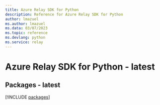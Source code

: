 ```yaml
---
title: Azure Relay SDK for Python
description: Reference for Azure Relay SDK for Python
author: lmazuel
ms.author: lmazuel
ms.data: 03/07/2023
ms.topic: reference
ms.devlang: python
ms.service: relay
---
```

# Azure Relay SDK for Python - latest
## Packages - latest
[!INCLUDE [packages](relay-index.md)]